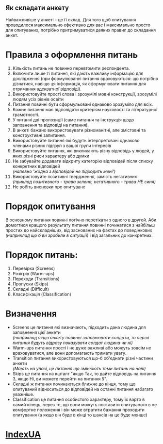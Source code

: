  ## Як складати анкету

Найважливіше у анкеті - це її склад. Для того щоб опитування проводилося максимально ефективно для вас і максимально просто для опитуваних, потрібно притримуватися деяких правил до складання анкет.

# Правила з оформлення питань

1. Кількість питань не повинно перевтомити респондента.
2. Включити лише ті питання, які дають важливу інформацію для дослідження (при формулюванні питання враховуються: що потрібно дізнатися, навіщо ця інформація, як сформулювати питання для отримання адекватної відповіді).
3. Використовуйте прості слова і зрозумілі мовні конструкції, зрозумілі людям усіх рівнів освіти
4. Питання повинні бути сформульовані однаково зрозуміло для всіх.
5. Кожне питання має відповідати критеріям науковості та літературної грамотності.
6. У питанні дві пропозиції (саме питання та інструкція щодо заповнення та відповіді на питання).
7. В анкеті бажано використовувати різноманітні, але змістовні та конструктивні запитання.
8. Використовуйте питання які будуть інтерпретовані однаково членами різних підгруп з вашої групи інтересів
9. Використовуйте питання, які викликають різну відповідь у людей, у яких різні риси характеру або думки
10. Не забувайте додавати відкриту категорію відповідей після списку конкретних відповідей  
*(напевно 'жодна з відповідей не підходить мені')*
11. Використовуйте позитивні твердження, замість негативних  
*(приклад позитивного - трава зелена, негативного - трава НЕ синя)*
12. Не робіть висновки про опитуване

 # Порядок опитування

В основному питання повинні логічно перетікати з одного в другой. Аби домогтися кращого результату
питання повинні починатися з найбільш простих до найскладніших, від заснованих на фактах до поведінкових *(наприклад що б ви зробили в ситуації)* і від загальних до конкретних.

 # Порядок питань:
1. Перевірка (Screens)
2. Розігрів (Warm-ups)
3. Переходи (Transitions)
4. Пропуски (Skips)
5. Складні (Difficult)
6. Класифікація (Classification)

 # Визначення
 * Screens це питання які визначають, підходить дана людина для заповнення цієї анкети  
*(наприклад якщо анкету повинні заповнювати солдати, то перші питання будуть відразу показувати солдат людина чи ні)*
 * Warm-ups питання прості і не дуже важливі або можуть зовсім не враховуватися, але вони допомагають тримати увагу.
 * Transition питання використовуються що-б об'єднати різні частини анкети   
 *(Mають на увазі, це питання що змінюють теми питань на нові)*
 * Skips це питання на кшталт "якщо Так, то дайте відповідь на питання 3, якщо Ні, ви можете перейти на питання 5".
 * Складні ж питання починаються ближче
до кінця, тому що опитуваний відноситься до відповідей на останні питання набагато уважніше.
 * Classification це питання особистого характеру, тому їх варто в самий кінець, через те, що вони можуть поставити опитуваного в не комфортне положення і він може втратити бажання проходити опитування (а якщо він буде в кінці то шансів на це буде менше)

# [IndexUA](https://github.com/ip-85/System-Dynamics/blob/master/Theory/IndexUA.md)